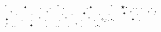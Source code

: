 ˚　　　　✦　　　.　　. 　 ˚　.　　　　　 . ✦　　　 　˚　　★⋆　 . .　.　　. 　 ˚　.
　　　.   　　˚　　 　.　　. 　　✦　　　.　　.　　　✦　˚ 　.　　 ˚　.˚　　　　✦　　　.　　. 　 ˚　.　　　. 　˚　 　　. 　 ˚　.　 ✧˳·      .   ⋆.　　　　✦　.　　 　.˚　.
.  　　　✦　　　.　　. .　　. 　 ˚　.　　　.⋆.　　　　

